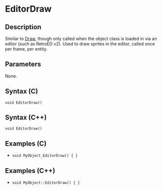 # EditorDraw

## Description
Similar to [Draw](../Draw/README.md), though only called when the object class is loaded in via an editor (such as RetroED v2). Used to draw sprites in the editor, called once per frame, per entity.

## Parameters
None.

## Syntax (C)
```void EditorDraw()```

## Syntax (C++)
```void EditorDraw()```

## Examples (C)
- ```void MyObject_EditorDraw() { }```

## Examples (C++)
- ```void MyObject::EditorDraw() { }```